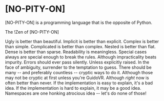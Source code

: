 # [NO-PITY-ON]
[NO-PITY-ON] is a programming language that is the opposite of Python.

The !Zen of [NO-PITY-ON]

Ugly is better than beautiful.
Implicit is better than explicit.
Complex is better than simple.
Complicated is better than complex.
Nested is better than flat.
Dense is better than sparse.
Readability is meaningless.
Special cases always are special enough to break the rules.
Although impracticality beats impurity.
Errors should ever pass silently.
Unless explicitly raised.
In the face of ambiguity, surrender to the temptation to guess.
There should be many -- and preferably countless -- cryptic ways to do it.
Although those may not be cryptic at first unless you're GuidoVR.
Although *right* now is often better than never.
If the implementation is easy to explain, it's a bad idea.
If the implementation is hard to explain, it may be a good idea.
Namespaces are one honking atrocious idea -- let's do none of those!

